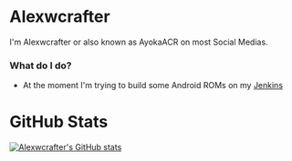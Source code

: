 # Alexwcrafter

 I'm Alexwcrafter or also known as AyokaACR on most Social Medias.

### What do I do?
- At the moment I'm trying to build some Android ROMs on my [Jenkins](http://jenkins.ayokaacr.de)

# GitHub Stats
[![Alexwcrafter's GitHub stats](https://github-readme-stats.vercel.app/api?username=alexwcrafter&theme=radical&show_icons=true)](https://github.com/anuraghazra/github-readme-stats)
